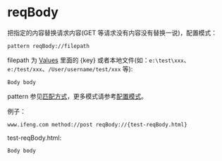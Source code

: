 # reqBody

把指定的内容替换请求内容(GET 等请求没有内容没有替换一说)，配置模式：

	pattern reqBody://filepath

filepath 为 [Values](http://local.whistlejs.com/#values) 里面的 {key} 或者本地文件(如：`e:\test\xxx`、`e:/test/xxx`、`/User/username/test/xxx` 等):

	Body body

pattern 参见[匹配方式](../pattern.html)，更多模式请参考[配置模式](../mode.html)。

例子：

	www.ifeng.com method://post reqBody://{test-reqBody.html}


test-reqBody.html:

	Body body
